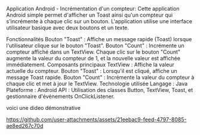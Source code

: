 Application Android - Incrémentation d'un compteur:
Cette application Android simple permet d'afficher un Toast ainsi qu'un compteur qui s'incrémente à chaque clic sur un bouton. L'application utilise une interface utilisateur basique avec deux boutons et un texte.

Fonctionnalités
Bouton "Toast" : Affiche un message rapide (Toast) lorsque l'utilisateur clique sur le bouton "Toast".
Bouton "Count" : Incrémente un compteur affiché dans un TextView. Chaque clic sur le bouton "Count" augmente la valeur du compteur de 1, et la nouvelle valeur est affichée immédiatement.
Composants principaux
TextView : Affiche la valeur actuelle du compteur.
Bouton "Toast" : Lorsqu'il est cliqué, affiche un message Toast rapide.
Bouton "Count" : Incrémente la valeur du compteur à chaque clic et met à jour le TextView.
Technologie utilisée
Langage : Java
Plateforme : Android
API : Utilisation des classes Button, TextView, Toast, et gestionnaire d'événements OnClickListener.


voici une dideo démonstrative

https://github.com/user-attachments/assets/21eebac9-feed-4797-8085-ae8ed267c70d





